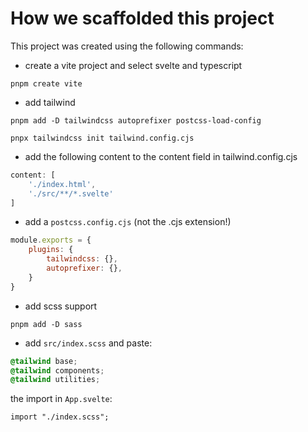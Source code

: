# How we scaffolded this project

This project was created using the following commands:

- create a vite project and select svelte and typescript

`pnpm create vite`

- add tailwind

`pnpm add -D tailwindcss autoprefixer postcss-load-config`

`pnpx tailwindcss init tailwind.config.cjs`

- add the following content to the content field in tailwind.config.cjs

```js
content: [
    './index.html',
    './src/**/*.svelte'
]
```

- add a `postcss.config.cjs` (not the .cjs extension!)

```js
module.exports = {
    plugins: {
        tailwindcss: {},
        autoprefixer: {},
    }
}
```

- add scss support

`pnpm add -D sass`

- add `src/index.scss` and paste:

```scss
@tailwind base;
@tailwind components;
@tailwind utilities;
```
the import in `App.svelte`:

```sveltehtml
import "./index.scss";
```
